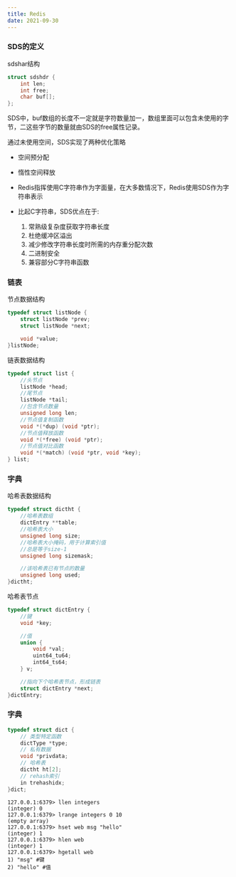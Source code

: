 ```yaml
---
title: Redis
date: 2021-09-30 
---  
```



### SDS的定义   

sdshar结构

```cpp
struct sdshdr {
    int len;
    int free;
    char buf[];
};
```

SDS中，buf数组的长度不一定就是字符数量加一，数组里面可以包含未使用的字节，二这些字节的数量就由SDS的free属性记录。  


通过未使用空间，SDS实现了两种优化策略  

+ 空间预分配 
+ 惰性空间释放  


+ Redis指挥使用C字符串作为字面量，在大多数情况下，Redis使用SDS作为字符串表示
+ 比起C字符串，SDS优点在于:  
  1. 常熟级复杂度获取字符串长度
  2. 杜绝缓冲区溢出
  3. 减少修改字符串长度时所需的内存重分配次数
  4. 二进制安全
  5. 兼容部分C字符串函数



### 链表   

节点数据结构
```cpp
typedef struct listNode {
    struct listNode *prev;
    struct listNode *next;

    void *value;
}listNode;
```


链表数据结构


```cpp
typedef struct list {
    //头节点
    listNode *head;
    //尾节点
    listNode *tail;
    //包含节点数量
    unsigned long len;
    //节点值复制函数
    void *(*dup) (void *ptr);
    //节点值释放函数
    void *(*free) (void *ptr);
    //节点值对比函数
    void *(*match) (void *ptr, void *key);
} list;
```


### 字典  

哈希表数据结构
```cpp
typedef struct dictht {
    //哈希表数组
    dictEntry **table;
    //哈希表大小
    unsigned long size;
    //哈希表大小掩码，用于计算索引值
    //总是等于size-1
    unsigned long sizemask;

    //该哈希表已有节点的数量
    unsigned long used;
}dictht;
```

哈希表节点
```cpp
typedef struct dictEntry {
    //键
    void *key;

    //值
    union {
        void *val;
        uint64_tu64;
        int64_ts64;
    } v;

    //指向下个哈希表节点，形成链表
    struct dictEntry *next;
}dictEntry;
```

### 字典  

```cpp
typedef struct dict {
    // 类型特定函数
    dictType *type;
    // 私有数据
    void *privdata;
    // 哈希表
    dictht ht[2];
    // rehash索引
    in trehashidx;
}dict;
```








```shell
127.0.0.1:6379> llen integers
(integer) 0
127.0.0.1:6379> lrange integers 0 10
(empty array)
127.0.0.1:6379> hset web msg "hello"
(integer) 1
127.0.0.1:6379> hlen web
(integer) 1
127.0.0.1:6379> hgetall web
1) "msg" #键
2) "hello" #值
```












